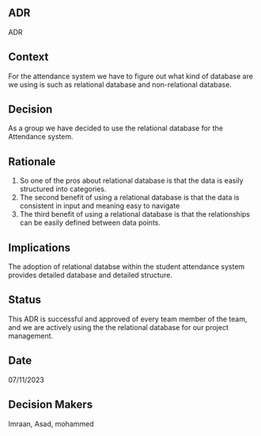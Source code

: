 ## ADR

ADR

## Context

For the attendance system we have to figure out what kind of database are we using is such as relational database and non-relational database.

## Decision

As a group we have decided to use the relational database for the Attendance system.

## Rationale

1. So one of the pros about relational database is that the data is easily structured into categories.
2. The second benefit of using a relational database is that the data is consistent in input and meaning easy to navigate
3. The third benefit of using a relational database is that the relationships can be easily defined between data points.

## Implications

The adoption of relational databse within the student attendance system provides detailed database and detailed structure.

## Status

This ADR is successful and approved of every team member of the team, and we are actively using the the relational database for our project management.

## Date

07/11/2023

## Decision Makers

Imraan, Asad, mohammed
